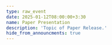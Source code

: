 ```yaml
---
type: raw_event
date: 2025-01-12T08:00:00+3:30
name: Paper Presentation
description: 'Topic of Paper Release.'
hide_from_announcments: true
---
```

